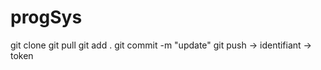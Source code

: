 # progSys

git clone <url>
git pull
git add .
git commit -m "update"
git push 
  -> identifiant
  -> token
  
